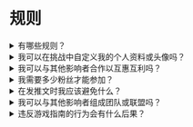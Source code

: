 # 规则



<details>

<summary>有哪些规则？</summary>

您可以通过此链接访问规则。请注意，这些规则是与每个参与者同意的条款和条件相补充的。

</details>

<details>

<summary>我可以在挑战中自定义我的个人资料或头像吗？</summary>

在游戏过程中在XBorg.gg或Twitter上自定义个人资料或头像不会影响通过LunarCrush收集的数据。数据与您的Twitter用户名而非个人资料图片相关联。

</details>

<details>

<summary>我可以与其他影响者合作以互惠互利吗？</summary>

当然可以，与其他影响者合作可以显著提升您的推文参与度，并增加我们项目的可见性。只要这些合作符合指南，我们鼓励这样做。

</details>

<details>

<summary>我需要多少粉丝才能参加？</summary>

挑战对所有人开放，但只有拥有至少500个Twitter粉丝的用户的积分才会被计算。

</details>

<details>

<summary>在发推文时我应该避免什么？</summary>

有几个因素被用来识别垃圾信息：重复的词语、无关的标签和被禁止的词语，如“赠品”、“空投”和“抽奖”。欲了解更多信息，请访问：[https://lunarcrush.com/faq/how-does-lunarcrush-recognize-spam](https://lunarcrush.com/faq/how-does-lunarcrush-recognize-spam)

</details>

<details>

<summary>我可以与其他影响者组成团队或联盟吗？</summary>

当然可以，与其他影响者合作可以显著提升您的推文参与度，并增加我们项目的可见性。只要这些合作符合指南，我们鼓励这样做。

</details>

<details>

<summary>违反游戏指南的行为会有什么后果？</summary>

LunarCrush拥有自动化系统来检测不同类型的不当行为。一旦被检测到，LunarCrush将不再将您视为影响者，导致积分停止累积。如果需要，您还可能面临被取消比赛资格的处罚，从而失去领取奖励的资格。

</details>